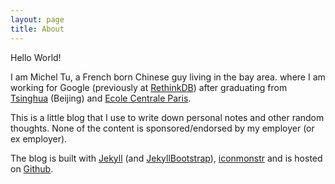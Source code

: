```yaml
---
layout: page
title: About
---
```


Hello World!

I am Michel Tu, a French born Chinese guy living in the bay area. where I am
working for Google (previously at [RethinkDB](http://www.rethinkdb.com)) after
graduating from [Tsinghua](http://www.tsinghua.edu.cn/publish/newthuen/)
(Beijing) and [Ecole Centrale Paris](http://www.ecp.fr/).

This is a little blog that I use to write down personal notes and other random
thoughts. None of the content is sponsored/endorsed by my employer (or ex
employer).

The blog is built with [Jekyll](http://jekyllrb.com/) (and [JekyllBootstrap](http://jekyllbootstrap.com/)),
[iconmonstr](http://iconmonstr.com) and is hosted on [Github](http://github.com).
